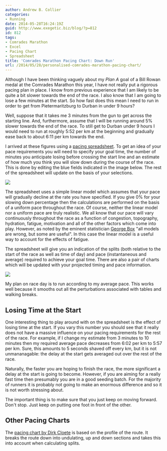 ```yaml
---
author: Andrew B. Collier
categories:
- Running
date: 2014-05-28T16:24:19Z
guid: http://www.exegetic.biz/blog/?p=812
id: 812
tags:
- Comrades Marathon
- Excel
- Pacing Chart
- Spreadsheet
title: 'Comrades Marathon Pacing Chart: Down Run'
url: /2014/05/28/personalised-comrades-marathon-pacing-chart/
---
```


Although I have been thinking vaguely about my _Plan A_ goal of a Bill Rowan medal at the Comrades Marathon this year, I have not really put a rigorous pacing plan in place. I know from previous experience that I am likely to be quite a bit slower towards the end of the race. I also know that I am going to lose a few minutes at the start. So how fast does this mean I need to run in order to get from Pietermaritzburg to Durban in under 9 hours?

Well, suppose that it takes me 3 minutes from the gun to get across the starting line. And, furthermore, assume that I will be running around 5% slower towards the end of the race. To still get to Durban under 9 hours I would need to run at roughly 5:52 per km at the beginning and gradually ease back to about 6:11 per km towards the end.

I arrived at these figures using a [pacing spreadsheet](http://162.243.184.248/wp-content/uploads/2015/04/comrades-pacing.xlsx). To get an idea of your pace requirements you will need to specify your goal time, the number of minutes you anticipate losing before crossing the start line and an estimate of how much you think you will slow down during the course of the race. This is done by editing the blue fields indicated in the image below. The rest of the spreadsheet will update on the basis of your selections.

<img src="/img/2014/05/pace-calc-1.png" >

The spreadsheet uses a simple linear model which assumes that your pace will gradually decline at the rate you have specified. If you give 0% for your slowing down percentage then the calculations are performed on the basis of a uniform pace throughout the race. Of course, neither the linear model nor a uniform pace are truly realistic. We all know that our pace will vary continuously throughout the race as a function of congestion, topography, hydration, fatigue, motivation and all of the other factors which come into play. However, as noted by the eminent statistician [George Box](https://en.wikipedia.org/wiki/George_E._P._Box "George Box") "all models are wrong, but some are useful". In this case the linear model is a useful way to account for the effects of fatigue.

The spreadsheet will give you an indication of the splits (both relative to the start of the race as well as time of day) and pace (instantaneous and average) required to achieve your goal time. There are also a pair of charts which will be updated with your projected timing and pace information.

<img src="/img/2014/05/pace-calc-2.png" >

My plan on race day is to run according to my average pace. This works well because it smooths out all the perturbations associated with tables and walking breaks.

## Losing Time at the Start

One interesting thing to play around with on the spreadsheet is the effect of losing time at the start. If you vary this number you should see that it really does not have a massive influence on your pacing requirements for the rest of the race. For example, if I change my estimate from 3 minutes to 10 minutes then my required average pace decreases from 6:02 per km to 5:57 per km. Sure, this amounts to 5 seconds shaved off every km, but it is not unmananagable: the delay at the start gets averaged out over the rest of the race.

Naturally, the faster you are hoping to finish the race, the more significant a delay at the start is going to become. However, if you are aiming for a really fast time then presumably you are in a good seeding batch. For the majority of runners it is probably not going to make an enormous difference and so it is not worth stressing about.

The important thing is to make sure that you just keep on moving forward. Don't stop. Just keep on putting one foot in front of the other.

## Other Pacing Charts

The [pacing chart by Dirk Cloete](http://www.irenerunner.co.za/comrades.html) is based on the profile of the route. It breaks the route down into undulating, up and down sections and takes this into account when calculating splits.
